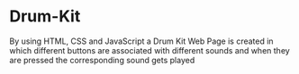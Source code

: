 # Drum-Kit
By using HTML, CSS and JavaScript a Drum Kit Web Page is created in which different buttons are associated with different sounds and when they are pressed the corresponding sound gets played
